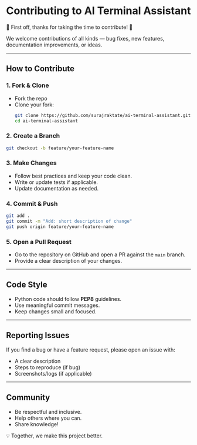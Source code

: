 # Contributing to AI Terminal Assistant

🎉 First off, thanks for taking the time to contribute! 🎉

We welcome contributions of all kinds — bug fixes, new features, documentation improvements, or ideas.

---

## How to Contribute

### 1. Fork & Clone
- Fork the repo
- Clone your fork:
  ```bash
  git clone https://github.com/surajraktate/ai-terminal-assistant.git
  cd ai-terminal-assistant
  ```

### 2. Create a Branch
```bash
git checkout -b feature/your-feature-name
```

### 3. Make Changes
- Follow best practices and keep your code clean.
- Write or update tests if applicable.
- Update documentation as needed.

### 4. Commit & Push
```bash
git add .
git commit -m "Add: short description of change"
git push origin feature/your-feature-name
```

### 5. Open a Pull Request
- Go to the repository on GitHub and open a PR against the `main` branch.
- Provide a clear description of your changes.

---

## Code Style
- Python code should follow **PEP8** guidelines.
- Use meaningful commit messages.
- Keep changes small and focused.

---

## Reporting Issues
If you find a bug or have a feature request, please open an issue with:
- A clear description
- Steps to reproduce (if bug)
- Screenshots/logs (if applicable)

---

## Community
- Be respectful and inclusive.
- Help others where you can.
- Share knowledge!

💡 Together, we make this project better.
